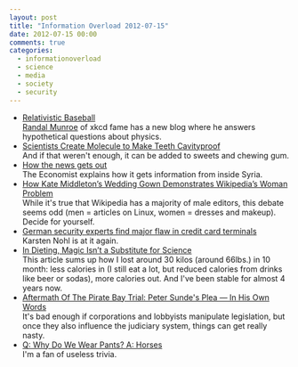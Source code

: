 ```yaml
---
layout: post
title: "Information Overload 2012-07-15"
date: 2012-07-15 00:00
comments: true
categories:
  - informationoverload
  - science
  - media
  - society
  - security
---
```

* [Relativistic Baseball](http://what-if.xkcd.com/1/)<br>[Randal Munroe](http://en.wikipedia.org/wiki/Randall_Munroe) of xkcd fame has a new blog where he answers hypothetical questions about physics.
* [Scientists Create Molecule to Make Teeth Cavityproof](http://gizmodo.com/5924447/scientists-find-molecule-that-will-make-your-teeth-cavityproof)<br>And if that weren't enough, it can be added to sweets and chewing gum.
* [How the news gets out](http://www.economist.com/blogs/newsbook/2012/07/syria)<br>The Economist explains how it gets information from inside Syria.
* [How Kate Middleton’s Wedding Gown Demonstrates Wikipedia’s Woman Problem](http://www.slate.com/blogs/future_tense/2012/07/13/kate_middleton_s_wedding_gown_and_wikipedia_s_gender_gap_.html)<br>While it's true that Wikipedia has a majority of male editors, this debate seems odd (men = articles on Linux, women = dresses and makeup). Decide for yourself.
* [German security experts find major flaw in credit card terminals](http://arstechnica.com/security/2012/07/german-security-experts-find-major-flaw-in-credit-card-terminals/)<br>Karsten Nohl is at it again.
* [In Dieting, Magic Isn’t a Substitute for Science](http://www.nytimes.com/2012/07/10/health/nutrition/q-and-a-are-high-protein-low-carb-diets-effective.html?_r=1)<br>This article sums up how I lost around 30 kilos (around 66lbs.) in 10 month: less calories in (I still eat a lot, but reduced calories from drinks like beer or sodas), more calories out. And I've been stable for almost 4 years now.
* [Aftermath Of The Pirate Bay Trial: Peter Sunde's Plea — In His Own Words](http://falkvinge.net/2012/07/06/aftermath-of-the-pirate-bay-trial-peter-sundes-plea-in-his-own-words/)<br>It's bad enough if corporations and lobbyists manipulate legislation, but once they also influence the judiciary system, things can get really nasty.
* [Q: Why Do We Wear Pants? A: Horses](http://www.theatlantic.com/technology/archive/2012/07/q-why-do-we-wear-pants-a-horses/259696/)<br>I'm a fan of useless trivia.
